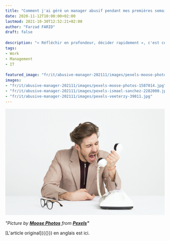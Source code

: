 ```yaml
---
title: "Comment j'ai géré un manager abusif pendant mes premières semaines dans un nouvel emploi"
date: 2020-11-12T10:00:00+02:00
lastmod: 2021-10-30T12:52:21+02:00
author: "Farzad FARID"
draft: false

description: "« Réfléchir en profondeur, décider rapidement », c'est ce que j'ai dû faire jeudi dernier lorsque j'ai été confronté à une situation qui m'a profondément perturbé.…"
tags:
- Work
- Management
- IT

featured_image: "fr/it/abusive-manager-202111/images/pexels-moose-photos-1587014.jpg"
images:
- "fr/it/abusive-manager-202111/images/pexels-moose-photos-1587014.jpg"
- "fr/it/abusive-manager-202111/images/pexels-ismael-sanchez-2282000.jpg"
- "fr/it/abusive-manager-202111/images/pexels-veeterzy-39811.jpg"
---
```


![image](images/pexels-moose-photos-1587014.jpg)

_"Picture by_ [**_Moose Photos_**](https://www.pexels.com/fr-fr/@moose-photos-170195?utm_content=attributionCopyText&utm_medium=referral&utm_source=pexels) _from_ [**_Pexels_**](https://www.pexels.com/fr-fr/photo/adulte-blanc-bureau-communication-1587014/?utm_content=attributionCopyText&utm_medium=referral&utm_source=pexels)**_"_**

[L'article original]({{<ref path="/it/abusive-manager-202111" lang="en">}}) en anglais est ici.
